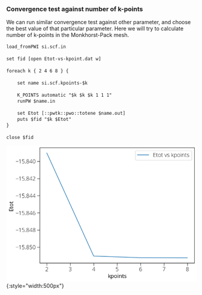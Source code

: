 ### Convergence test against number of k-points 

We can run similar convergence test against other parameter, and choose the best value of that particular parameter. Here we will try to calculate number of k-points in the Monkhorst-Pack mesh. 
```
load_fromPWI si.scf.in
  
set fid [open Etot-vs-kpoint.dat w]

foreach k { 2 4 6 8 } {

    set name si.scf.kpoints-$k

    K_POINTS automatic "$k $k $k 1 1 1"
    runPW $name.in

    set Etot [::pwtk::pwo::totene $name.out]
    puts $fid "$k $Etot"
}

close $fid
```

![Etot-vs-kpoints](../img/Etot-vs-kpoints.png){:style="width:500px"} 
